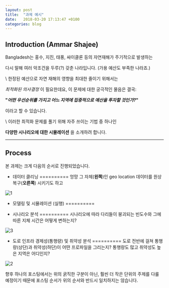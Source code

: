 ```yaml
---
layout: post
title:  "과제 예시"
date:   2018-03-20 17:13:47 +0100
categories: blog
---
```


Introduction (Ammar Shajee)
--------

Bangladesh는 홍수, 지진, 태풍, 싸이클론 등의 자연재해가 주기적으로 발생하는

다시 말해 여러 악조건을 두루(?) 갖춘 나라입니다. (가용 예산도 부족한 나라죠.)

\\
한정된 예산으로 자연 재해의 영향을 최대한 줄이기 위해서는

*최적화된 의사결정* 이 필요한데요, 이 문제에 대한 궁극적인 물음은 결국:

**"*어떤 우선순위를 가지고 어느 지역에 집중적으로 예산을 투자할 것인가?*"**


이라고 할 수 있습니다.

\\
이러한 최적화 문제를 풀기 위해 자주 쓰이는 기법 중 하나인

**다양한 시나리오에 대한 시뮬레이션** 을 소개하려 합니다.

- - -

Process
---------
본 과제는 크게 다음의 순서로 진행되었습니다.

- 데이터 클리닝
==========
엉망 그 자체(**왼쪽**)인 geo location 데이터를 원상복구(**오른쪽**) 시키기도 하고

![1](https://user-images.githubusercontent.com/37578231/37669467-3263bf14-2c67-11e8-8c2a-9e32f334d396.png)

- 모델링 및 시뮬레이션 (실행)
==========


- 시나리오 분석
==========
시나리오에 따라 다리들이 붕괴되는 빈도수와 그에 따른 지체 시간은 어떻게 변하는지?

![3](https://user-images.githubusercontent.com/37578231/37670215-09be41f4-2c69-11e8-9baf-a475876a6ba6.png)



- 도로 인프라 경제성(통행량) 및 취약성 분석
==========
도로 전반에 걸쳐 통행량(상단)과 취약성(하단)이 어떤 프로파일을 그리는지? 통행량도 많고 취약성도 높은 지역은 어디인지?

![2](https://user-images.githubusercontent.com/37578231/37669671-bd8f215a-2c67-11e8-9062-511a89f58984.png)


향후 하나의 포스팅에서는 위의 굵직한 구분이 아닌,
훨씬 더 작은 단위의 주제를 다룰 예정이기 때문에
포스팅 순서가 위의 순서와 반드시 일치하지는 않습니다.
